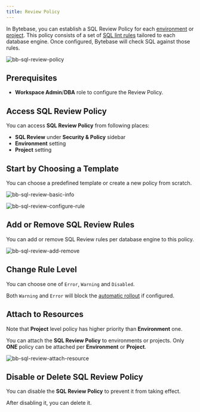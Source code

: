 ```yaml
---
title: Review Policy
---
```


In Bytebase, you can establish a SQL Review Policy for each [environment](/docs/concepts/data-model#environment) or [project](/docs/concepts/data-model/#project). This policy consists of a set of [SQL lint rules](/docs/sql-review/review-rules) tailored to each database engine.  Once configured, Bytebase will check SQL against those rules.

![bb-sql-review-policy](/content/docs/sql-review/bb-sql-review-policy.webp)

## Prerequisites

- **Workspace Admin**/**DBA** role to configure the Review Policy.

## Access SQL Review Policy

You can access **SQL Review Policy** from following places:

- **SQL Review** under **Security & Policy** sidebar
- **Environment** setting
- **Project** setting

## Start by Choosing a Template

You can choose a predefined template or create a new policy from scratch.

![bb-sql-review-basic-info](/content/docs/sql-review/bb-sql-review-basic-info.webp)

![bb-sql-review-configure-rule](/content/docs/sql-review/bb-sql-review-configure-rule.webp)

## Add or Remove SQL Review Rules

You can add or remove SQL Review rules per database engine to this policy.

![bb-sql-review-add-remove](/content/docs/sql-review/bb-sql-review-add-remove.webp)

## Change Rule Level

You can choose one of `Error`, `Warning` and `Disabled`.

Both `Warning` and `Error` will block the [automatic rollout](/docs/administration/environment-policy/rollout-policy/#automatic-rollout) if configured.

## Attach to Resources

<HintBlock type="info">

Note that **Project** level policy has higher priority than **Environment** one.

</HintBlock>

You can attach the **SQL Review Policy** to environments or projects. Only **ONE** policy can be attached per **Environment** or **Project**.

![bb-sql-review-attach-resource](/content/docs/sql-review/bb-sql-review-attach-resource.webp)

## Disable or Delete SQL Review Policy

You can disable the **SQL Review Policy** to prevent it from taking effect.

After disabling it, you can delete it.